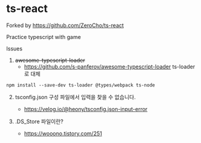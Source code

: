 # ts-react
Forked by https://github.com/ZeroCho/ts-react

Practice typescript with game

Issues

1. ~~awesome-typescript-loader~~
   - https://github.com/s-panferov/awesome-typescript-loader
  ts-loader로 대체
  ```
  npm install --save-dev ts-loader @types/webpack ts-node
  ```

2. tsconfig.json 구성 파일에서 입력을 찾을 수 없습니다.
   - https://velog.io/@heony/tsconfig.json-input-error

3. .DS_Store 파일이란?
   - https://wooono.tistory.com/251